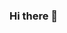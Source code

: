 ### Hi there 👋



<!-- <img src="https://github-readme-stats.vercel.app/api?username=Tptogiar&show_icons=true"/>

### Language

![Java](https://img.shields.io/badge/-Java-b0d3ff?style=flat&logoColor=14f3ff&logo=openjdk)
![Go](https://img.shields.io/badge/-Go-b0d3ff?style=flat&logoColor=14f3ff&logo=go)
![C%2B%2B](https://img.shields.io/badge/-C/C%2B%2B-b0d3ff?style=flat&logoColor=14f3ff&logo=cplusplus)
![Python](https://img.shields.io/badge/-Python-b0d3ff?style=flat&logoColor=14f3ff&logo=Python)
![JavaScript](https://img.shields.io/badge/-JavaScript-b0d3ff?style=flat&logoColor=14f3ff&logo=JavaScript)




### Framworks

![MySQL](https://img.shields.io/badge/-MySQL-b0d3ff?style=flat&logoColor=14f3ff&logo=MySQL)
![PostgreSQL](https://img.shields.io/badge/-PostgreSQL-b0d3ff?style=flat&logoColor=14f3ff&logo=PostgreSQL)

![Redis](https://img.shields.io/badge/-Redis-b0d3ff?style=flat&logoColor=14f3ff&logo=Redis)

![Kafka](https://img.shields.io/badge/-Apache%20Kafka-b0d3ff?style=flat&logoColor=14f3ff&logo=apachekafka)

![Elasticsearch](https://img.shields.io/badge/-Elasticsearch-b0d3ff?style=flat&logoColor=14f3ff&logo=Elasticsearch)

![Nginx](https://img.shields.io/badge/-Nginx-b0d3ff?style=flat&logoColor=14f3ff&logo=Nginx)

![Docker](https://img.shields.io/badge/-Docker-b0d3ff?style=flat&logoColor=14f3ff&logo=Docker)
![Prometheus](https://img.shields.io/badge/-Prometheus-b0d3ff?style=flat&logoColor=14f3ff&logo=Prometheus)
![Jenkins](https://img.shields.io/badge/-Jenkins-b0d3ff?style=flat&logoColor=14f3ff&logo=Jenkins)
![Grafana](https://img.shields.io/badge/-Grafana-b0d3ff?style=flat&logoColor=14f3ff&logo=Grafana)


### Other Skills

<img height="20px" src="https://skillicons.dev/icons?i=vue,androidstudio,idea,git,github,linux,vim,blender&perline=10"> -->












<!--
**Tptogiar/Tptogiar** is a ✨ _special_ ✨ repository because its `README.md` (this file) appears on your GitHub profile.

Here are some ideas to get you started:

- 🔭 I’m currently working on ...
- 🌱 I’m currently learning ...
- 👯 I’m looking to collaborate on ...
- 🤔 I’m looking for help with ...
- 💬 Ask me about ...
- 📫 How to reach me: ...
- 😄 Pronouns: ...
- ⚡ Fun fact: ...
-->
